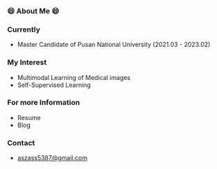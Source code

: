 ### 😄 About Me 😄

### Currently
- Master Candidate of Pusan National University (2021.03 - 2023.02)

### My Interest
- Multimodal Learning of Medical images 
- Self-Supervised Learning

### For more Information
- Resume
- Blog

### Contact
- aszass5387@gmail.com

<!--
**BanDoong/BanDoong** is a ✨ _special_ ✨ repository because its `README.md` (this file) appears on your GitHub profile.

Here are some ideas to get you started:


- 💬 Ask me about ...
- 📫 How to reach me: ...
- 😄 Pronouns: ...
- ⚡ Fun fact: ...
-->
